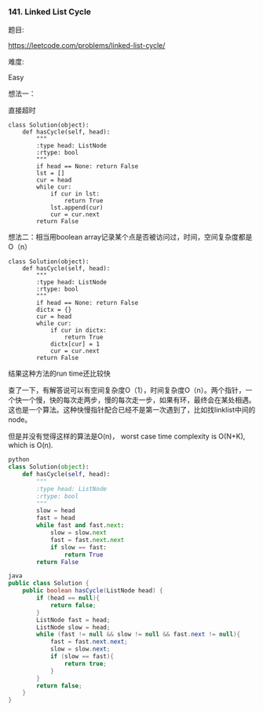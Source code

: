 ### 141. Linked List Cycle

题目:

<https://leetcode.com/problems/linked-list-cycle/>


难度:

Easy


想法一：

直接超时

```
class Solution(object):
    def hasCycle(self, head):
        """
        :type head: ListNode
        :rtype: bool
        """
        if head == None: return False
        lst = []
        cur = head
        while cur:
            if cur in lst:
                return True
            lst.append(cur)
            cur = cur.next
        return False
```



想法二：相当用boolean array记录某个点是否被访问过，时间，空间复杂度都是O（n）

```
class Solution(object):
    def hasCycle(self, head):
        """
        :type head: ListNode
        :rtype: bool
        """
        if head == None: return False
        dictx = {}
        cur = head
        while cur:
            if cur in dictx:
                return True
            dictx[cur] = 1
            cur = cur.next
        return False
```

结果这种方法的run time还比较快

查了一下，有解答说可以有空间复杂度O（1），时间复杂度O（n）。两个指针，一个快一个慢，快的每次走两步，慢的每次走一步，如果有环，最终会在某处相遇。这也是一个算法。这种快慢指针配合已经不是第一次遇到了，比如找linklist中间的node。



但是并没有觉得这样的算法是O(n)， worst case time complexity is O(N+K), which is O(n).


```python
python
class Solution(object):
    def hasCycle(self, head):
        """
        :type head: ListNode
        :rtype: bool
        """
        slow = head
        fast = head
        while fast and fast.next:
            slow = slow.next
            fast = fast.next.next
            if slow == fast:
                return True
        return False
```


```java
java
public class Solution {
    public boolean hasCycle(ListNode head) {
        if (head == null){
            return false;
        }
        ListNode fast = head;
        ListNode slow = head;
        while (fast != null && slow != null && fast.next != null){
            fast = fast.next.next;
            slow = slow.next;
            if (slow == fast){
                return true;
            }
        }
        return false;
    }
}
```

